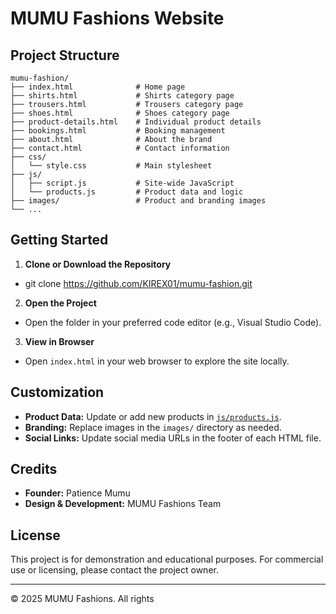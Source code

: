 # MUMU Fashions Website
## Project Structure

```
mumu-fashion/
├── index.html              # Home page
├── shirts.html             # Shirts category page
├── trousers.html           # Trousers category page
├── shoes.html              # Shoes category page
├── product-details.html    # Individual product details
├── bookings.html           # Booking management
├── about.html              # About the brand
├── contact.html            # Contact information
├── css/
│   └── style.css           # Main stylesheet
├── js/
│   ├── script.js           # Site-wide JavaScript
│   └── products.js         # Product data and logic
├── images/                 # Product and branding images
└── ...
```

## Getting Started

1. **Clone or Download the Repository**
- git clone https://github.com/KIREX01/mumu-fashion.git

2. **Open the Project**
- Open the folder in your preferred code editor (e.g., Visual Studio Code).

3. **View in Browser**
- Open `index.html` in your web browser to explore the site locally.

## Customization

- **Product Data:** Update or add new products in [`js/products.js`](js/products.js).
- **Branding:** Replace images in the `images/` directory as needed.
- **Social Links:** Update social media URLs in the footer of each HTML file.

## Credits

- **Founder:** Patience Mumu
- **Design & Development:** MUMU Fashions Team

## License

This project is for demonstration and educational purposes. For commercial use or licensing, please contact the project owner.

---

&copy; 2025 MUMU Fashions. All rights